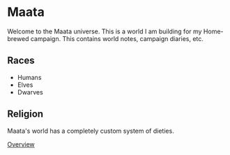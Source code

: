 # Maata
Welcome to the Maata universe. This is a world I am building for my Home-brewed campaign. This contains world notes, campaign diaries, etc.

## Races
- Humans
- Elves
- Dwarves

## Religion
Maata's world has a completely custom system of dieties. 

[Overview](religion/home.html)
